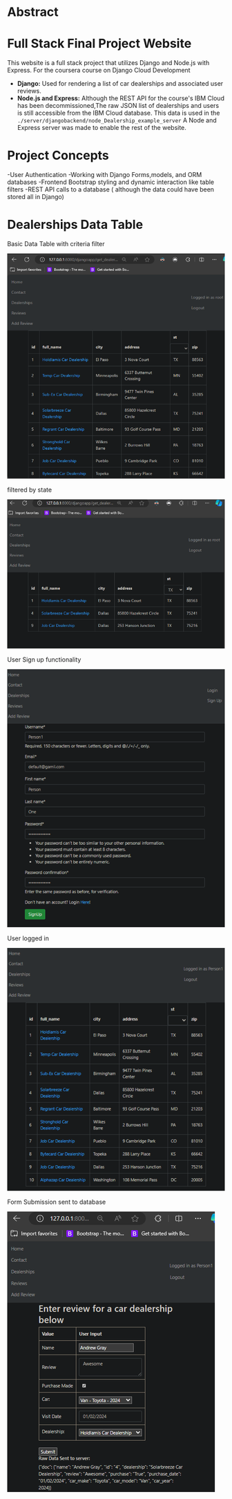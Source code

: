 # Abstract

# Full Stack Final Project Website

This website is a full stack project that utilizes Django and Node.js with Express. For the coursera course on Django Cloud Development

- **Django:** Used for rendering a list of car dealerships and associated user reviews.
- **Node.js and Express:** Although the REST API for the course's IBM Cloud has been decommissioned,The raw JSON list of dealerships and users is still accessible from the IBM Cloud database. This data is used in the `./server/djangobackend/node_Dealership_example_server` A Node and Express server
  was made to enable the rest of the website.

# Project Concepts

-User Authentication
-Working with Django Forms,models, and ORM databases
-Frontend Bootstrap styling and dynamic interaction like table filters
-REST API calls to a database ( although the data could have been stored all in Django)


# Dealerships Data Table

Basic Data Table with criteria filter

![DealerShip  Table](./assets/J23_dealerships_table.png)

filtered by state

![Table Filter](./assets/J23_Table_Filter.png)

User Sign up functionality

![Signup Page](./assets/J23_SignupPage.png)

User logged in 

![Loggedin](./assets/J23_Person1loggedin.png)

Form Submission sent to database

![Form Submission](./assets/J23_Post_Review.png)



